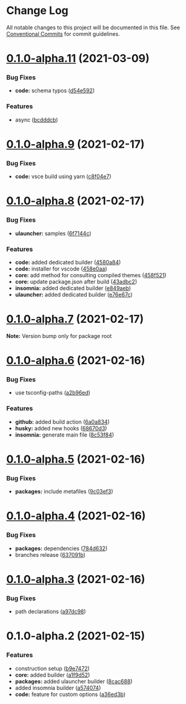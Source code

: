 # Change Log

All notable changes to this project will be documented in this file.
See [Conventional Commits](https://conventionalcommits.org) for commit guidelines.

# [0.1.0-alpha.11](https://github.com/hiukky/zort/compare/v0.1.0-alpha.9...v0.1.0-alpha.11) (2021-03-09)


### Bug Fixes

* **code:** schema typos ([d54e592](https://github.com/hiukky/zort/commit/d54e59212807dcdf2bc44bed2e4bcf72de768cb7))


### Features

* async ([bcdddcb](https://github.com/hiukky/zort/commit/bcdddcb2859e9137f2d90760426aa48e56e6d96d))





# [0.1.0-alpha.9](https://github.com/hiukky/zort/compare/v0.1.0-alpha.8...v0.1.0-alpha.9) (2021-02-17)


### Bug Fixes

* **code:** vsce build using yarn ([c8f04e7](https://github.com/hiukky/zort/commit/c8f04e76be737c8f55fe2dd41a7cc4299810992e))





# [0.1.0-alpha.8](https://github.com/hiukky/zort/compare/v0.1.0-alpha.7...v0.1.0-alpha.8) (2021-02-17)


### Bug Fixes

* **ulauncher:** samples ([6f7144c](https://github.com/hiukky/zort/commit/6f7144c31f1ae45c0396481d6b49215cfaccaa22))


### Features

* **code:** added dedicated builder ([4580a84](https://github.com/hiukky/zort/commit/4580a843f5191a10fb0bc1ea72e50b0350a016f2))
* **code:** installer for vscode ([458e0aa](https://github.com/hiukky/zort/commit/458e0aa5ec8a3edb04487c10c07214f19c60a19f))
* **core:** add method for consulting compiled themes ([458f521](https://github.com/hiukky/zort/commit/458f521d2bf004000b61661a1ecf0c9412987fa7))
* **core:** update package.json after build ([43adbc2](https://github.com/hiukky/zort/commit/43adbc29124023b60df4f06997c0c6bba6251546))
* **insomnia:** added dedicated builder ([e849aeb](https://github.com/hiukky/zort/commit/e849aebd90dae656d45defc5a08a0070572c1c1c))
* **ulauncher:** added dedicated builder ([e76e67c](https://github.com/hiukky/zort/commit/e76e67c9daed4bfc48dbb5e8155f64989678cac8))





# [0.1.0-alpha.7](https://github.com/hiukky/zort/compare/v0.1.0-alpha.6...v0.1.0-alpha.7) (2021-02-17)

**Note:** Version bump only for package root





# [0.1.0-alpha.6](https://github.com/hiukky/zort/compare/v0.1.0-alpha.5...v0.1.0-alpha.6) (2021-02-16)


### Bug Fixes

* use tsconfig-paths ([a2b96ed](https://github.com/hiukky/zort/commit/a2b96edf581e547993bcf796bd5e4e4716e6c5f3))


### Features

* **github:** added build action ([6a0a834](https://github.com/hiukky/zort/commit/6a0a8343fd5d00e7d7836447c63237a9aab10b42))
* **husky:** added new hooks ([68670d3](https://github.com/hiukky/zort/commit/68670d359418c7ffdafd9724152e432d6f4c059a))
* **insomnia:** generate main file ([8c53f84](https://github.com/hiukky/zort/commit/8c53f84b1498388a307629259b834e198340f111))





# [0.1.0-alpha.5](https://github.com/hiukky/zort/compare/v0.1.0-alpha.4...v0.1.0-alpha.5) (2021-02-16)


### Bug Fixes

* **packages:** include metafiles ([9c03ef3](https://github.com/hiukky/zort/commit/9c03ef39d47382a29b55e52d531b76870d4bdd90))





# [0.1.0-alpha.4](https://github.com/hiukky/zort/compare/v0.1.0-alpha.3...v0.1.0-alpha.4) (2021-02-16)


### Bug Fixes

* **packages:** dependencies ([784d632](https://github.com/hiukky/zort/commit/784d632edac5ed2698cfefee438cdef491c94d42))
* branches release ([637091b](https://github.com/hiukky/zort/commit/637091b32eafd9972cc0b25ba93b8f9fe20aa4e7))





# [0.1.0-alpha.3](https://github.com/hiukky/zort/compare/v0.1.0-alpha.2...v0.1.0-alpha.3) (2021-02-16)


### Bug Fixes

*  path declarations ([a97dc98](https://github.com/hiukky/zort/commit/a97dc98a5b0749c209ef0693b2aba6d2b52a6e90))





# 0.1.0-alpha.2 (2021-02-15)


### Features

* construction setup ([b9e7472](https://github.com/hiukky/zort/commit/b9e74727678ce2c872266504b9b35325bf491236))
* **core:** added builder ([a1f9d52](https://github.com/hiukky/zort/commit/a1f9d52046eabcfc67df9ad1bff327ece25a90a0))
* **packages:** added ulauncher builder ([8cac688](https://github.com/hiukky/zort/commit/8cac688374251432a4249bcfc53276d4cace3f51))
* added insomnia builder ([a574074](https://github.com/hiukky/zort/commit/a5740748ebfba659b21783e2bdae00e939b98621))
* **code:** feature for custom options ([a36ed3b](https://github.com/hiukky/zort/commit/a36ed3b584c19667be1f0fdeb770ea04eeeac30f))
